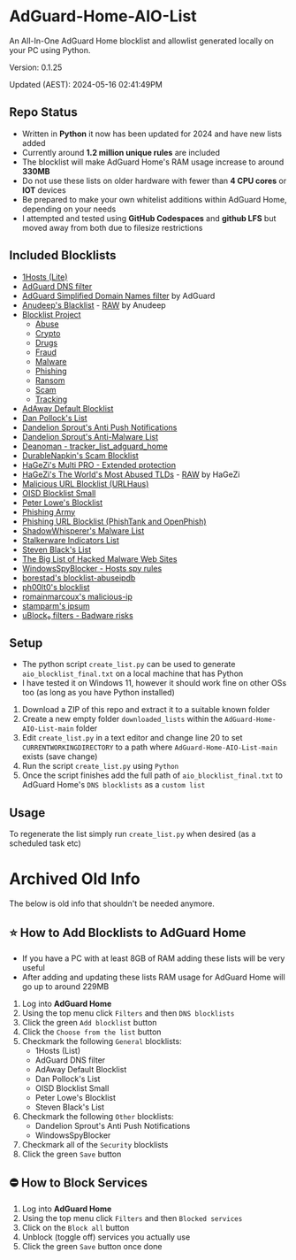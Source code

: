 # AdGuard-Home-AIO-List

An All-In-One AdGuard Home blocklist and allowlist generated locally on your PC using Python.

Version: 0.1.25

Updated (AEST): 2024-05-16 02:41:49PM

## Repo Status

- Written in **Python** it now has been updated for 2024 and have new lists added
- Currently around **1.2 million unique rules** are included
- The blocklist will make AdGuard Home's RAM usage increase to around **330MB**
- Do not use these lists on older hardware with fewer than **4 CPU cores** or **IOT** devices
- Be prepared to make your own whitelist additions within AdGuard Home, depending on your needs
- I attempted and tested using **GitHub Codespaces** and **github LFS** but moved away from both due to filesize restrictions

## Included Blocklists

- [1Hosts (Lite)](https://adguardteam.github.io/HostlistsRegistry/assets/filter_24.txt)
- [AdGuard DNS filter](https://adguardteam.github.io/HostlistsRegistry/assets/filter_1.txt)
- [AdGuard Simplified Domain Names filter](https://adguardteam.github.io/AdGuardSDNSFilter/Filters/filter.txt) by AdGuard
- [Anudeep's Blacklist](https://github.com/anudeepND/blacklist) - [RAW](https://raw.githubusercontent.com/anudeepND/blacklist/master/adservers.txt) by Anudeep
- [Blocklist Project](https://github.com/blocklistproject/Lists)
    - [Abuse](https://blocklistproject.github.io/Lists/adguard/abuse-ags.txt)
    - [Crypto](https://blocklistproject.github.io/Lists/adguard/crypto-ags.txt)
    - [Drugs](https://blocklistproject.github.io/Lists/adguard/drugs-ags.txt)
    - [Fraud](https://blocklistproject.github.io/Lists/adguard/fraud-ags.txt)
    - [Malware](https://blocklistproject.github.io/Lists/adguard/malware-ags.txt)
    - [Phishing](https://blocklistproject.github.io/Lists/adguard/phishing-ags.txt)
    - [Ransom](https://blocklistproject.github.io/Lists/adguard/ransomware-ags.txt)
    - [Scam](https://blocklistproject.github.io/Lists/adguard/scam-ags.txt)
    - [Tracking](https://blocklistproject.github.io/Lists/adguard/tracking-ags.txt)
- [AdAway Default Blocklist](https://adguardteam.github.io/HostlistsRegistry/assets/filter_2.txt)
- [Dan Pollock's List](https://adguardteam.github.io/HostlistsRegistry/assets/filter_4.txt)
- [Dandelion Sprout's Anti Push Notifications](https://adguardteam.github.io/HostlistsRegistry/assets/filter_39.txt)
- [Dandelion Sprout's Anti-Malware List](https://adguardteam.github.io/HostlistsRegistry/assets/filter_12.txt)
- [Deanoman - tracker_list_adguard_home](https://raw.githubusercontent.com/hl2guide/AdGuard-Home-AIO-List/main/tracker_list_adguard_home.txt)
- [DurableNapkin's Scam Blocklist](https://adguardteam.github.io/HostlistsRegistry/assets/filter_10.txt)
- [HaGeZi's Multi PRO - Extended protection](https://raw.githubusercontent.com/hagezi/dns-blocklists/main/adblock/pro.txt)
- [HaGeZi's The World's Most Abused TLDs](https://github.com/hagezi/dns-blocklists) - [RAW](https://raw.githubusercontent.com/hagezi/dns-blocklists/main/adblock/spam-tlds.txt) by HaGeZi
- [Malicious URL Blocklist (URLHaus)](https://adguardteam.github.io/HostlistsRegistry/assets/filter_11.txt)
- [OISD Blocklist Small](https://adguardteam.github.io/HostlistsRegistry/assets/filter_5.txt)
- [Peter Lowe's Blocklist](https://adguardteam.github.io/HostlistsRegistry/assets/filter_3.txt)
- [Phishing Army](https://adguardteam.github.io/HostlistsRegistry/assets/filter_18.txt)
- [Phishing URL Blocklist (PhishTank and OpenPhish)](https://adguardteam.github.io/HostlistsRegistry/assets/filter_30.txt)
- [ShadowWhisperer's Malware List](https://adguardteam.github.io/HostlistsRegistry/assets/filter_42.txt)
- [Stalkerware Indicators List](https://adguardteam.github.io/HostlistsRegistry/assets/filter_31.txt)
- [Steven Black's List](https://adguardteam.github.io/HostlistsRegistry/assets/filter_33.txt)
- [The Big List of Hacked Malware Web Sites](https://adguardteam.github.io/HostlistsRegistry/assets/filter_9.txt)
- [WindowsSpyBlocker - Hosts spy rules](https://adguardteam.github.io/HostlistsRegistry/assets/filter_23.txt)
- [borestad's blocklist-abuseipdb](https://raw.githubusercontent.com/borestad/blocklist-abuseipdb/main/abuseipdb-s100-60d.ipv4)
- [ph00lt0's blocklist](https://raw.githubusercontent.com/ph00lt0/blocklists/master/blocklist.txt)
- [romainmarcoux's malicious-ip](https://raw.githubusercontent.com/romainmarcoux/malicious-ip/main/full-40k.txt)
- [stamparm's ipsum](https://raw.githubusercontent.com/stamparm/ipsum/master/levels/3.txt)
- [uBlock₀ filters - Badware risks](https://adguardteam.github.io/HostlistsRegistry/assets/filter_50.txt)

## Setup

- The python script `create_list.py` can be used to generate `aio_blocklist_final.txt` on a local machine that has Python
- I have tested it on Windows 11, however it should work fine on other OSs too (as long as you have Python installed)

1. Download a ZIP of this repo and extract it to a suitable known folder
2. Create a new empty folder `downloaded_lists` within the `AdGuard-Home-AIO-List-main` folder
3. Edit `create_list.py` in a text editor and change line 20 to set `CURRENTWORKINGDIRECTORY` to a path where `AdGuard-Home-AIO-List-main` exists (save change)
4. Run the script `create_list.py` using `Python`
5. Once the script finishes add the full path of `aio_blocklist_final.txt` to AdGuard Home's `DNS blocklists` as a `custom list`

## Usage

To regenerate the list simply run `create_list.py` when desired (as a scheduled task etc)

# Archived Old Info

The below is old info that shouldn't be needed anymore.

## ⭐ How to Add Blocklists to AdGuard Home

- If you have a PC with at least 8GB of RAM adding these lists will be very useful
- After adding and updating these lists RAM usage for AdGuard Home will go up to around 229MB

1. Log into __AdGuard Home__
2. Using the top menu click `Filters` and then `DNS blocklists`
3. Click the green `Add blocklist` button
4. Click the `Choose from the list` button
5. Checkmark the following `General` blocklists:
    - 1Hosts (List)
    - AdGuard DNS filter
    - AdAway Default Blocklist
    - Dan Pollock's List
    - OISD Blocklist Small
    - Peter Lowe's Blocklist
    - Steven Black's List
7. Checkmark the following `Other` blocklists:
    - Dandelion Sprout's Anti Push Notifications
    - WindowsSpyBlocker
9. Checkmark all of the `Security` blocklists
10. Click the green `Save` button

## ⛔ How to Block Services

1. Log into __AdGuard Home__
2. Using the top menu click `Filters` and then `Blocked services`
3. Click on the `Block all` button
4. Unblock (toggle off) services you actually use
5. Click the green `Save` button once done
